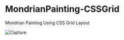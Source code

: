 # MondrianPainting-CSSGrid

Mondrian Painting Using CSS Grid Layout

![Capture](https://github.com/Niraj-Koli/MondrianPainting-CSSGrid/assets/113058131/dc414243-5e5f-471a-bdfc-0f6f3d35a069)
